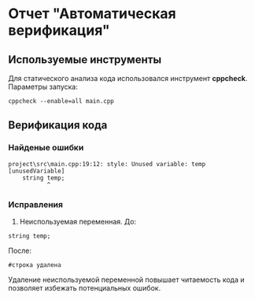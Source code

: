 # Отчет "Автоматическая верификация"

## 

## Используемые инструменты
Для статического анализа кода использовался инструмент **cppcheck**. 
Параметры запуска:
```
cppcheck --enable=all main.cpp
```

## Верификация кода
### Найденые ошибки
```                                 ^
project\src\main.cpp:19:12: style: Unused variable: temp [unusedVariable]
    string temp;
           ^
```
### Исправления
1. Неиспользуемая переменная.
До:
```
string temp;
```
После:
```
#строка удалена
```
Удаление неиспользуемой переменной повышает читаемость кода и позволяет избежать потенциальных ошибок.
